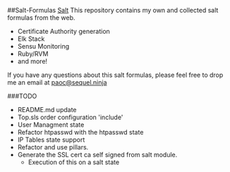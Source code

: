 ##Salt-Formulas [Salt](http://www.saltstack.com/community/)
This repository contains my own and collected salt formulas from the web.

  * Certificate Authority generation 
  * Elk Stack
  * Sensu Monitoring
  * Ruby/RVM
  * and more!

If you have any questions about this salt formulas, please feel free to drop me an email at <paoc@sequel.ninja>


###TODO
- README.md update
- Top.sls order configuration 'include'
- User Managment state
- Refactor htpasswd with the htpasswd state
- IP Tables state support
- Refactor and use pillars.
- Generate the SSL cert ca self signed from salt module.
  - Execution of this on a salt state